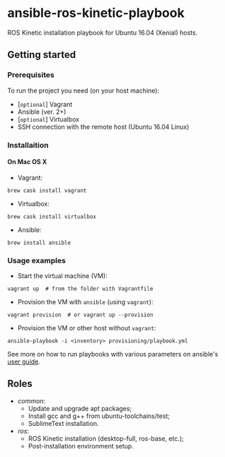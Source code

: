 # ansible-ros-kinetic-playbook

ROS Kinetic installation playbook for Ubuntu 16.04 (Xenial) hosts.

## Getting started

### Prerequisites

To run the project you need (on your host machine):
- [`optional`] Vagrant
- Ansible (ver. 2+)
- [`optional`] Virtualbox
- SSH connection with the remote host (Ubuntu 16.04 Linux)

### Installaition

#### On Mac OS X

- Vagrant:
```shell
brew cask install vagrant
```

- Virtualbox:
```shell
brew cask install virtualbox
```

- Ansible:
```shell
brew install ansible
```

### Usage examples

- Start the virtual machine (VM):
```shell
vagrant up  # from the folder with Vagrantfile
```

- Provision the VM with `ansible` (using `vagrant`):
```shell
vagrant provision  # or vagrant up --provision
```

- Provision the VM or other host without `vagrant`:
```shell
ansible-playbook -i <inventory> provisioning/playbook.yml
```
See more on how to run playbooks with various parameters on ansible's [user guide](https://docs.ansible.com/ansible/2.5/user_guide/index.html).

## Roles

- _common_:
  - Update and upgrade apt packages;
  - Install gcc and g++ from ubuntu-toolchains/test;
  - SublimeText installation.
- _ros_:
  - ROS Kinetic installation (desktop-full, ros-base, etc.);
  - Post-installation environment setup.
